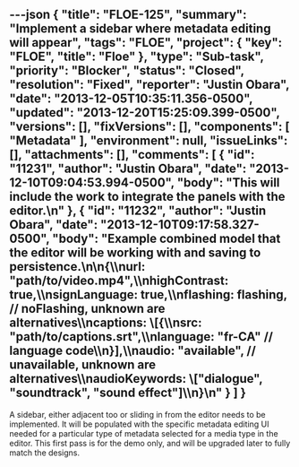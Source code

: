 ---json
{
  "title": "FLOE-125",
  "summary": "Implement a sidebar where metadata editing will appear",
  "tags": "FLOE",
  "project": {
    "key": "FLOE",
    "title": "Floe"
  },
  "type": "Sub-task",
  "priority": "Blocker",
  "status": "Closed",
  "resolution": "Fixed",
  "reporter": "Justin Obara",
  "date": "2013-12-05T10:35:11.356-0500",
  "updated": "2013-12-20T15:25:09.399-0500",
  "versions": [],
  "fixVersions": [],
  "components": [
    "Metadata"
  ],
  "environment": null,
  "issueLinks": [],
  "attachments": [],
  "comments": [
    {
      "id": "11231",
      "author": "Justin Obara",
      "date": "2013-12-10T09:04:53.994-0500",
      "body": "This will include the work to integrate the panels with the editor.\n"
    },
    {
      "id": "11232",
      "author": "Justin Obara",
      "date": "2013-12-10T09:17:58.327-0500",
      "body": "Example combined model that the editor will be working with and saving to persistence.\n\n{\\\nurl: \"path/to/video.mp4\",\\\nhighContrast: true,\\\nsignLanguage: true,\\\nflashing: flashing, // noFlashing, unknown are alternatives\\\ncaptions: \\[{\\\nsrc: \"path/to/captions.srt\",\\\nlanguage: \"fr-CA\" // language code\\\n}],\\\naudio: \"available\", // unavailable, unknown are alternatives\\\naudioKeywords: \\[\"dialogue\", \"soundtrack\", \"sound effect\"]\\\n}\n"
    }
  ]
}
---
A sidebar, either adjacent too or sliding in from the editor needs to be implemented. It will be populated with the specific metadata editing UI needed for a particular type of metadata selected for a media type in the editor. This first pass is for the demo only, and will be upgraded later to fully match the designs.

        